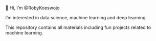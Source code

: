 👋 Hi, I’m @RobyKoeswojo

I’m interested in data science, machine learning and deep learning.

This repository contains all materials including fun projects related to machine learning.

<!---
RobyKoeswojo/RobyKoeswojo is a ✨ special ✨ repository because its `README.md` (this file) appears on your GitHub profile.
You can click the Preview link to take a look at your changes.
--->

